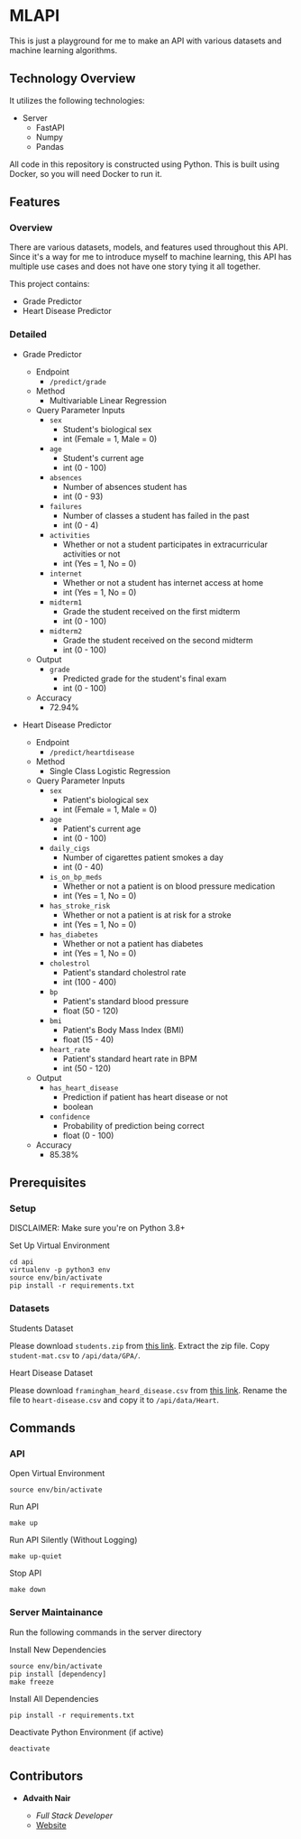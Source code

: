 # MLAPI

This is just a playground for me to make an API with various datasets and machine learning algorithms.

## Technology Overview

It utilizes the following technologies:

-   Server
    -   FastAPI
    -   Numpy
    -   Pandas

All code in this repository is constructed using Python. This is built using Docker, so you will need Docker to run it.

## Features

### Overview

There are various datasets, models, and features used throughout this API. Since it's a way for me to introduce myself to machine learning, this API has multiple use cases and does not have one story tying it all together.

This project contains:

- Grade Predictor
- Heart Disease Predictor

### Detailed

-   Grade Predictor
    -   Endpoint
        -   `/predict/grade`
    -   Method
        -   Multivariable Linear Regression
    -   Query Parameter Inputs
        -   `sex`
            -   Student's biological sex
            -   int (Female = 1, Male = 0)
        -   `age`
            -   Student's current age
            -   int (0 - 100)
        -   `absences`
            -   Number of absences student has
            -   int (0 - 93)
        -   `failures`
            -   Number of classes a student has failed in the past
            -   int (0 - 4)
        -   `activities`
            -   Whether or not a student participates in extracurricular activities or not
            -   int (Yes = 1, No = 0)
        -   `internet`
            -   Whether or not a student has internet access at home
            -   int (Yes = 1, No = 0)
        -   `midterm1`
            -   Grade the student received on the first midterm
            -   int (0 - 100)
        -   `midterm2`
            -   Grade the student received on the second midterm
            -   int (0 - 100)
    -   Output
        -   `grade`
            -   Predicted grade for the student's final exam
            -   int (0 - 100)
    -   Accuracy
        -   72.94%

-   Heart Disease Predictor
    -   Endpoint
        -   `/predict/heartdisease`
    -   Method
        -   Single Class Logistic Regression
    -   Query Parameter Inputs
        -   `sex`
            -   Patient's biological sex
            -   int (Female = 1, Male = 0)
        -   `age`
            -   Patient's current age
            -   int (0 - 100)
        -   `daily_cigs`
            -   Number of cigarettes patient smokes a day
            -   int (0 - 40)
        -   `is_on_bp_meds`
            -   Whether or not a patient is on blood pressure medication
            -   int (Yes = 1, No = 0)
        -   `has_stroke_risk`
            -   Whether or not a patient is at risk for a stroke
            -   int (Yes = 1, No = 0)
        -   `has_diabetes`
            -   Whether or not a patient has diabetes
            -   int (Yes = 1, No = 0)
        -   `cholestrol`
            -   Patient's standard cholestrol rate
            -   int (100 - 400)
        -   `bp`
            -   Patient's standard blood pressure
            -   float (50 - 120)
        -   `bmi`
            -   Patient's Body Mass Index (BMI)
            -   float (15 - 40)
        -   `heart_rate`
            -   Patient's standard heart rate in BPM
            -   int (50 - 120)
    -   Output
        -   `has_heart_disease`
            -   Prediction if patient has heart disease or not
            -   boolean
        - `confidence`
            -   Probability of prediction being correct
            -   float (0 - 100)
    -   Accuracy
        -   85.38%

## Prerequisites

### Setup

DISCLAIMER: Make sure you're on Python 3.8+

Set Up Virtual Environment

```
cd api
virtualenv -p python3 env
source env/bin/activate
pip install -r requirements.txt
```

### Datasets

Students Dataset

Please download `students.zip` from [this link](https://archive.ics.uci.edu/ml/machine-learning-databases/00320/). Extract the zip file. Copy `student-mat.csv` to `/api/data/GPA/`.

Heart Disease Dataset

Please download `framingham_heard_disease.csv` from [this link](https://www.kaggle.com/naveengowda16/logistic-regression-heart-disease-prediction). Rename the file to `heart-disease.csv` and copy it to `/api/data/Heart`.

## Commands

### API

Open Virtual Environment

```
source env/bin/activate
```

Run API

```
make up
```

Run API Silently (Without Logging)

```
make up-quiet
```

Stop API

```
make down
```

### Server Maintainance

Run the following commands in the server directory

Install New Dependencies

```
source env/bin/activate
pip install [dependency]
make freeze
```

Install All Dependencies

```
pip install -r requirements.txt
```

Deactivate Python Environment (if active)

```
deactivate
```

## Contributors

-   **Advaith Nair**

    -   _Full Stack Developer_
    -   [Website](https://advaithnair.com)
